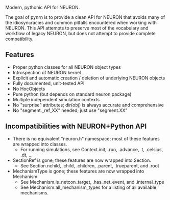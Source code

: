 Modern, pythonic API for NEURON.

The goal of pynrn is to provide a clean API for NEURON that avoids many of
the idiosyncracies and common pitfalls encountered when working with NEURON.
This API attempts to preserve most of the vocabulary and workflow of legacy 
NEURON, but does not attempt to provide complete compatibility. 

Features
--------

* Proper python classes for all NEURON object types
* Introspection of NEURON kernel 
* Explicit and automatic creation / deletion of underlying NEURON objects
* Fully documented, unit-tested API
* No HocObjects
* Pure python (but depends on standard neuron package)
* Multiple independent simulation contexts
* No "surprise" attributes; dir(obj) is always accurate and comprehensive
* No "segment._ref_XX" needed; just use "segment.XX"


Incompatibilities with NEURON+Python API
----------------------------------------

* There is no equivalent "neuron.h" namespace; most of these features are 
  wrapped into classes.
    * For running simulations, see Context.init, .run, .advance, .t, .celsius,
      .dt, ...
* SectionRef is gone; these features are now wrapped into Section.
    * See Section.nchild, .child, .children, .parent, .trueparent, and .root
* MechanismType is gone; these features are now wrapped into Mechanism.
    * See Mechanism.is_netcon_target, .has_net_event, and .internal_type
    * See Mechanism.all_mechanism_types for a listing of all available
      mechanisms.
    
    
